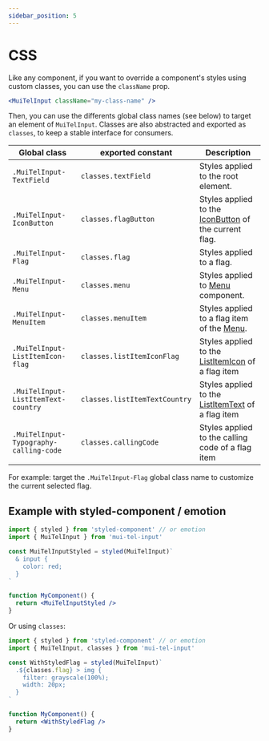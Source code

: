 ```yaml
---
sidebar_position: 5
---
```


# CSS

Like any component, if you want to override a component's styles using custom classes, you can use the `className` prop.

```jsx
<MuiTelInput className="my-class-name" />
```

Then, you can use the differents global class names (see below) to target an element of `MuiTelInput`.
Classes are also abstracted and exported as `classes`, to keep a stable interface for consumers.

| 	Global class       | exported constant          | Description                                                                                                                   |
| ---------------------|----------------------------| ----------------------------------------------------------------------------------------------------------------------------- |
| `.MuiTelInput-TextField`      | `classes.textField`                          | 	Styles applied to the root element.                                                                                                                   |
| `.MuiTelInput-IconButton`    | `classes.flagButton`                            | 	Styles applied to the [IconButton](https://mui.com/material-ui/api/icon-button/) of the current flag.                                                                                                                   |
| `.MuiTelInput-Flag`    | `classes.flag`                                  | 	Styles applied to a flag.                                                                                                                   |
| `.MuiTelInput-Menu`    | `classes.menu`                                  | 	Styles applied to [Menu](https://mui.com/material-ui/api/menu/) component.                                                                                                                   |
| `.MuiTelInput-MenuItem`   | `classes.menuItem`                               | 	Styles applied to a flag item of the [Menu](https://mui.com/material-ui/api/menu/).                                                                                                                   |
| `.MuiTelInput-ListItemIcon-flag`      | `classes.listItemIconFlag`                     | 	Styles applied to the [ListItemIcon](https://mui.com/material-ui/api/list-item-icon/) of a flag item                                                                                                                   |
| `.MuiTelInput-ListItemText-country`    | `classes.listItemTextCountry`                             | 	Styles applied to the [ListItemText](https://mui.com/material-ui/api/list-item-text/) of a flag item                                                                                                                   |
| `.MuiTelInput-Typography-calling-code`   | `classes.callingCode`                               | 	Styles applied to the calling code of a flag item                                                                                                                  |

For example: target the `.MuiTelInput-Flag` global class name to customize the current selected flag.

## Example with styled-component / emotion

```jsx
import { styled } from 'styled-component' // or emotion
import { MuiTelInput } from 'mui-tel-input'

const MuiTelInputStyled = styled(MuiTelInput)`
  & input {
    color: red;
  }
`

function MyComponent() {
  return <MuiTelInputStyled />
}
```

Or using `classes`:

```jsx
import { styled } from 'styled-component' // or emotion
import { MuiTelInput, classes } from 'mui-tel-input'

const WithStyledFlag = styled(MuiTelInput)`
  .${classes.flag} > img {
    filter: grayscale(100%);
    width: 20px;
  }
`

function MyComponent() {
  return <WithStyledFlag />
}
```